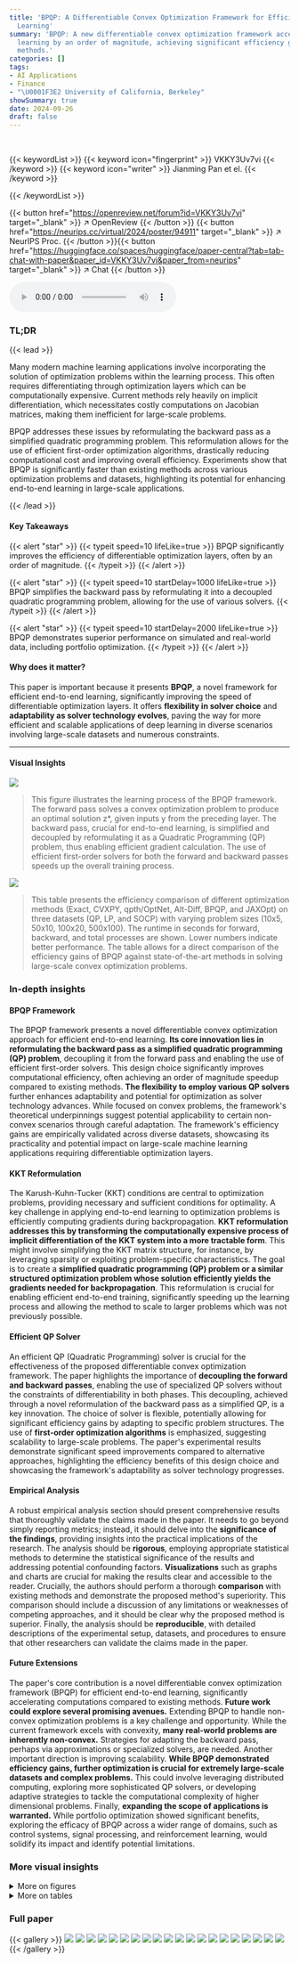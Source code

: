 ```yaml
---
title: 'BPQP: A Differentiable Convex Optimization Framework for Efficient End-to-End
  Learning'
summary: 'BPQP: A new differentiable convex optimization framework accelerates end-to-end
  learning by an order of magnitude, achieving significant efficiency gains over existing
  methods.'
categories: []
tags:
- AI Applications
- Finance
- "\U0001F3E2 University of California, Berkeley"
showSummary: true
date: 2024-09-26
draft: false
---
```


<br>

{{< keywordList >}}
{{< keyword icon="fingerprint" >}} VKKY3Uv7vi {{< /keyword >}}
{{< keyword icon="writer" >}} Jianming Pan et el. {{< /keyword >}}
 
{{< /keywordList >}}

{{< button href="https://openreview.net/forum?id=VKKY3Uv7vi" target="_blank" >}}
↗ OpenReview
{{< /button >}}
{{< button href="https://neurips.cc/virtual/2024/poster/94911" target="_blank" >}}
↗ NeurIPS Proc.
{{< /button >}}{{< button href="https://huggingface.co/spaces/huggingface/paper-central?tab=tab-chat-with-paper&paper_id=VKKY3Uv7vi&paper_from=neurips" target="_blank" >}}
↗ Chat
{{< /button >}}



<audio controls>
    <source src="https://ai-paper-reviewer.com/VKKY3Uv7vi/podcast.wav" type="audio/wav">
    Your browser does not support the audio element.
</audio>


### TL;DR


{{< lead >}}

Many modern machine learning applications involve incorporating the solution of optimization problems within the learning process.  This often requires differentiating through optimization layers which can be computationally expensive.  Current methods rely heavily on implicit differentiation, which necessitates costly computations on Jacobian matrices, making them inefficient for large-scale problems.

BPQP addresses these issues by reformulating the backward pass as a simplified quadratic programming problem. This reformulation allows for the use of efficient first-order optimization algorithms, drastically reducing computational cost and improving overall efficiency. Experiments show that BPQP is significantly faster than existing methods across various optimization problems and datasets, highlighting its potential for enhancing end-to-end learning in large-scale applications.

{{< /lead >}}


#### Key Takeaways

{{< alert "star" >}}
{{< typeit speed=10 lifeLike=true >}} BPQP significantly improves the efficiency of differentiable optimization layers, often by an order of magnitude. {{< /typeit >}}
{{< /alert >}}

{{< alert "star" >}}
{{< typeit speed=10 startDelay=1000 lifeLike=true >}} BPQP simplifies the backward pass by reformulating it into a decoupled quadratic programming problem, allowing for the use of various solvers. {{< /typeit >}}
{{< /alert >}}

{{< alert "star" >}}
{{< typeit speed=10 startDelay=2000 lifeLike=true >}} BPQP demonstrates superior performance on simulated and real-world data, including portfolio optimization. {{< /typeit >}}
{{< /alert >}}

#### Why does it matter?
This paper is important because it presents **BPQP**, a novel framework for efficient end-to-end learning, significantly improving the speed of differentiable optimization layers.  It offers **flexibility in solver choice** and **adaptability as solver technology evolves**, paving the way for more efficient and scalable applications of deep learning in diverse scenarios involving large-scale datasets and numerous constraints.

------
#### Visual Insights



![](https://ai-paper-reviewer.com/VKKY3Uv7vi/figures_1_1.jpg)

> This figure illustrates the learning process of the BPQP framework.  The forward pass solves a convex optimization problem to produce an optimal solution z*, given inputs y from the preceding layer.  The backward pass, crucial for end-to-end learning, is simplified and decoupled by reformulating it as a Quadratic Programming (QP) problem, thus enabling efficient gradient calculation.  The use of efficient first-order solvers for both the forward and backward passes speeds up the overall training process.





![](https://ai-paper-reviewer.com/VKKY3Uv7vi/tables_7_1.jpg)

> This table presents the efficiency comparison of different optimization methods (Exact, CVXPY, qpth/OptNet, Alt-Diff, BPQP, and JAXOpt) on three datasets (QP, LP, and SOCP) with varying problem sizes (10x5, 50x10, 100x20, 500x100).  The runtime in seconds for forward, backward, and total processes are shown. Lower numbers indicate better performance.  The table allows for a direct comparison of the efficiency gains of BPQP against state-of-the-art methods in solving large-scale convex optimization problems.





### In-depth insights


#### BPQP Framework
The BPQP framework presents a novel differentiable convex optimization approach for efficient end-to-end learning.  **Its core innovation lies in reformulating the backward pass as a simplified quadratic programming (QP) problem**, decoupling it from the forward pass and enabling the use of efficient first-order solvers. This design choice significantly improves computational efficiency, often achieving an order of magnitude speedup compared to existing methods.  **The flexibility to employ various QP solvers** further enhances adaptability and potential for optimization as solver technology advances.  While focused on convex problems, the framework's theoretical underpinnings suggest potential applicability to certain non-convex scenarios through careful adaptation. The framework's efficiency gains are empirically validated across diverse datasets, showcasing its practicality and potential impact on large-scale machine learning applications requiring differentiable optimization layers.

#### KKT Reformulation
The Karush-Kuhn-Tucker (KKT) conditions are central to optimization problems, providing necessary and sufficient conditions for optimality.  A key challenge in applying end-to-end learning to optimization problems is efficiently computing gradients during backpropagation.  **KKT reformulation addresses this by transforming the computationally expensive process of implicit differentiation of the KKT system into a more tractable form**.  This might involve simplifying the KKT matrix structure, for instance, by leveraging sparsity or exploiting problem-specific characteristics. The goal is to create a **simplified quadratic programming (QP) problem or a similar structured optimization problem whose solution efficiently yields the gradients needed for backpropagation**. This reformulation is crucial for enabling efficient end-to-end training, significantly speeding up the learning process and allowing the method to scale to larger problems which was not previously possible.

#### Efficient QP Solver
An efficient QP (Quadratic Programming) solver is crucial for the effectiveness of the proposed differentiable convex optimization framework.  The paper highlights the importance of **decoupling the forward and backward passes**, enabling the use of specialized QP solvers without the constraints of differentiability in both phases. This decoupling, achieved through a novel reformulation of the backward pass as a simplified QP, is a key innovation.  The choice of solver is flexible, potentially allowing for significant efficiency gains by adapting to specific problem structures.  The use of **first-order optimization algorithms** is emphasized, suggesting scalability to large-scale problems. The paper's experimental results demonstrate significant speed improvements compared to alternative approaches, highlighting the efficiency benefits of this design choice and showcasing the framework's adaptability as solver technology progresses.

#### Empirical Analysis
A robust empirical analysis section should present comprehensive results that thoroughly validate the claims made in the paper.  It needs to go beyond simply reporting metrics; instead, it should delve into the **significance of the findings**, providing insights into the practical implications of the research.  The analysis should be **rigorous**, employing appropriate statistical methods to determine the statistical significance of the results and addressing potential confounding factors.  **Visualizations** such as graphs and charts are crucial for making the results clear and accessible to the reader.   Crucially, the authors should perform a thorough **comparison** with existing methods and demonstrate the proposed method's superiority.  This comparison should include a discussion of any limitations or weaknesses of competing approaches, and it should be clear why the proposed method is superior.  Finally, the analysis should be **reproducible**, with detailed descriptions of the experimental setup, datasets, and procedures to ensure that other researchers can validate the claims made in the paper.

#### Future Extensions
The paper's core contribution is a novel differentiable convex optimization framework (BPQP) for efficient end-to-end learning, significantly accelerating computations compared to existing methods.  **Future work could explore several promising avenues.** Extending BPQP to handle non-convex optimization problems is a key challenge and opportunity.  While the current framework excels with convexity, **many real-world problems are inherently non-convex.**  Strategies for adapting the backward pass, perhaps via approximations or specialized solvers, are needed.  Another important direction is improving scalability.  **While BPQP demonstrated efficiency gains, further optimization is crucial for extremely large-scale datasets and complex problems.**  This could involve leveraging distributed computing, exploring more sophisticated QP solvers, or developing adaptive strategies to tackle the computational complexity of higher dimensional problems.  Finally, **expanding the scope of applications is warranted.** While portfolio optimization showed significant benefits, exploring the efficacy of BPQP across a wider range of domains, such as control systems, signal processing, and reinforcement learning, would solidify its impact and identify potential limitations.


### More visual insights

<details>
<summary>More on figures
</summary>


![](https://ai-paper-reviewer.com/VKKY3Uv7vi/figures_8_1.jpg)

> This figure illustrates the BPQP framework's learning process.  The forward pass involves solving a convex optimization problem (using an arbitrary solver, with a first-order solver as the default) to obtain the optimal solution z*, given input y.  The backward pass, crucial for end-to-end learning, is simplified to a decoupled Quadratic Programming (QP) problem using the structural properties of the Karush-Kuhn-Tucker (KKT) matrix.  This reformulation makes the backward pass significantly more efficient than traditional methods that directly solve the original KKT linear system and allows for flexibility in using efficient QP solvers. The decoupling of the forward and backward passes is a key aspect of BPQP's performance gains.


![](https://ai-paper-reviewer.com/VKKY3Uv7vi/figures_8_2.jpg)

> This figure illustrates the learning process of the BPQP framework.  The forward pass involves solving a convex optimization problem with input y to obtain the optimal solution z*. The backward pass is simplified by reformulating it as a quadratic programming (QP) problem, which is then solved using an efficient solver (ADMM, by default, is used but the framework can leverage other solvers). This decoupling of the forward and backward passes significantly reduces computational costs, enabling efficient end-to-end learning.


![](https://ai-paper-reviewer.com/VKKY3Uv7vi/figures_17_1.jpg)

> This figure illustrates the BPQP learning process. The forward pass uses an arbitrary solver to find the optimal solution (z*) to a convex optimization problem, given inputs (y) from the previous layer.  The backward pass, instead of using computationally expensive methods like implicit differentiation on the Jacobian matrix, leverages the properties of the Karush-Kuhn-Tucker (KKT) matrix to reformulate the gradient calculation as a simplified quadratic programming (QP) problem. This allows for the use of efficient first-order optimization algorithms, significantly improving overall efficiency. The figure visually depicts this decoupling of the forward and backward passes and the simplified QP problem used in the backward pass.


</details>




<details>
<summary>More on tables
</summary>


![](https://ai-paper-reviewer.com/VKKY3Uv7vi/tables_7_2.jpg)
> This table presents a large-scale comparison of the efficiency of different optimization methods.  It shows the runtime in seconds for solving both the forward and backward passes of a convex optimization problem, with problem sizes ranging from 500x200 to 5000x2000. The methods compared are Exact, Alt-Diff, and BPQP. Lower numbers indicate better performance.

![](https://ai-paper-reviewer.com/VKKY3Uv7vi/tables_8_1.jpg)
> This table presents the backward pass accuracy results for various methods (BPQP, CVXPY, qpth/OptNet, Alt-Diff, JAXOpt) on both Quadratic Programming (QP) and Second-Order Cone Programming (SOCP) datasets.  The accuracy is measured using the cosine similarity (CosSim) between the gradients computed by each method and a high-precision reference gradient. Lower CosSim indicates less accurate gradients.

![](https://ai-paper-reviewer.com/VKKY3Uv7vi/tables_9_1.jpg)
> This table presents a comparison of different portfolio optimization methods.  It shows the performance of three approaches: Two-Stage, qpth/OptNet, and BPQP. For each method, the table provides prediction metrics (IC and ICIR), portfolio metrics (Annualized Return and Sharpe ratio), and optimization metrics (Regret and training speed).  The results highlight the trade-offs between prediction accuracy and overall portfolio performance, and the efficiency gains offered by different optimization strategies.

![](https://ai-paper-reviewer.com/VKKY3Uv7vi/tables_18_1.jpg)
> This table presents the efficiency results of the learn-to-optimize method, DC3, in terms of runtime in seconds for different problem sizes. The runtime is measured for both the forward and backward passes of the algorithm. The table shows that the runtime increases as the problem size increases, indicating that the algorithm's computational cost scales linearly with the problem size.

![](https://ai-paper-reviewer.com/VKKY3Uv7vi/tables_18_2.jpg)
> This table presents the performance evaluation of the DC3 method in portfolio optimization. It includes prediction metrics (IC and ICIR), portfolio metrics (Annualized Return and Sharpe ratio), and optimization metrics (training speed).  Lower values for Speed are better. Note that negative values in portfolio metrics may indicate a poor portfolio performance.

</details>




### Full paper

{{< gallery >}}
<img src="https://ai-paper-reviewer.com/VKKY3Uv7vi/1.png" class="grid-w50 md:grid-w33 xl:grid-w25" />
<img src="https://ai-paper-reviewer.com/VKKY3Uv7vi/2.png" class="grid-w50 md:grid-w33 xl:grid-w25" />
<img src="https://ai-paper-reviewer.com/VKKY3Uv7vi/3.png" class="grid-w50 md:grid-w33 xl:grid-w25" />
<img src="https://ai-paper-reviewer.com/VKKY3Uv7vi/4.png" class="grid-w50 md:grid-w33 xl:grid-w25" />
<img src="https://ai-paper-reviewer.com/VKKY3Uv7vi/5.png" class="grid-w50 md:grid-w33 xl:grid-w25" />
<img src="https://ai-paper-reviewer.com/VKKY3Uv7vi/6.png" class="grid-w50 md:grid-w33 xl:grid-w25" />
<img src="https://ai-paper-reviewer.com/VKKY3Uv7vi/7.png" class="grid-w50 md:grid-w33 xl:grid-w25" />
<img src="https://ai-paper-reviewer.com/VKKY3Uv7vi/8.png" class="grid-w50 md:grid-w33 xl:grid-w25" />
<img src="https://ai-paper-reviewer.com/VKKY3Uv7vi/9.png" class="grid-w50 md:grid-w33 xl:grid-w25" />
<img src="https://ai-paper-reviewer.com/VKKY3Uv7vi/10.png" class="grid-w50 md:grid-w33 xl:grid-w25" />
<img src="https://ai-paper-reviewer.com/VKKY3Uv7vi/11.png" class="grid-w50 md:grid-w33 xl:grid-w25" />
<img src="https://ai-paper-reviewer.com/VKKY3Uv7vi/12.png" class="grid-w50 md:grid-w33 xl:grid-w25" />
<img src="https://ai-paper-reviewer.com/VKKY3Uv7vi/13.png" class="grid-w50 md:grid-w33 xl:grid-w25" />
<img src="https://ai-paper-reviewer.com/VKKY3Uv7vi/14.png" class="grid-w50 md:grid-w33 xl:grid-w25" />
<img src="https://ai-paper-reviewer.com/VKKY3Uv7vi/15.png" class="grid-w50 md:grid-w33 xl:grid-w25" />
<img src="https://ai-paper-reviewer.com/VKKY3Uv7vi/16.png" class="grid-w50 md:grid-w33 xl:grid-w25" />
<img src="https://ai-paper-reviewer.com/VKKY3Uv7vi/17.png" class="grid-w50 md:grid-w33 xl:grid-w25" />
<img src="https://ai-paper-reviewer.com/VKKY3Uv7vi/18.png" class="grid-w50 md:grid-w33 xl:grid-w25" />
<img src="https://ai-paper-reviewer.com/VKKY3Uv7vi/19.png" class="grid-w50 md:grid-w33 xl:grid-w25" />
<img src="https://ai-paper-reviewer.com/VKKY3Uv7vi/20.png" class="grid-w50 md:grid-w33 xl:grid-w25" />
{{< /gallery >}}